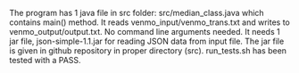 The program has 1 java file in src folder: src/median_class.java which contains main() method. It reads venmo_input/venmo_trans.txt and writes to venmo_output/output.txt. 
No command line arguments needed.
It needs 1 jar file, json-simple-1.1.jar for reading JSON data from input file. The jar file is given in github repository in proper directory (src).
run_tests.sh has been tested with a PASS.

